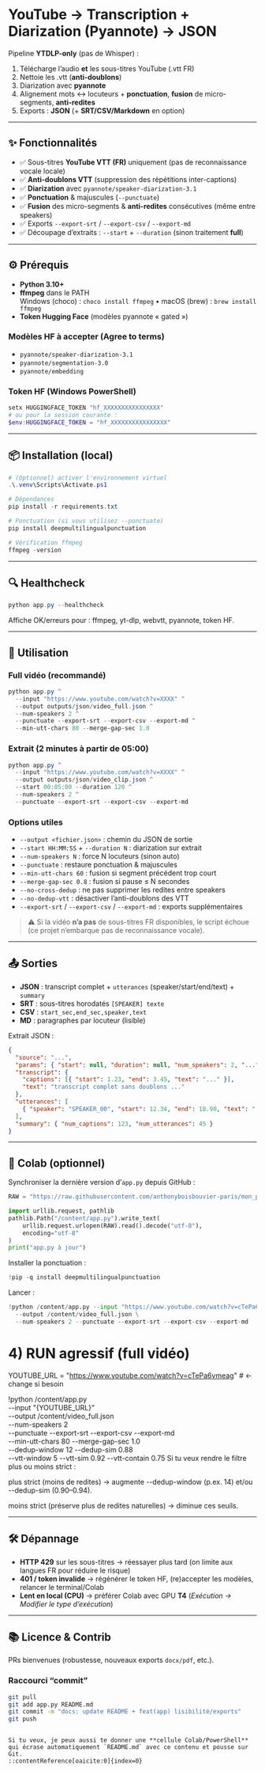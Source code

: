 
# YouTube → Transcription + Diarization (Pyannote) → JSON

Pipeline **YTDLP-only** (pas de Whisper) :
1) Télécharge l’audio **et** les sous-titres YouTube (.vtt FR)  
2) Nettoie les .vtt (**anti-doublons**)  
3) Diarization avec **pyannote**  
4) Alignement mots ↔ locuteurs + **ponctuation**, **fusion** de micro-segments, **anti-redites**  
5) Exports : **JSON** (+ **SRT/CSV/Markdown** en option)

---

## ✨ Fonctionnalités

- ✅ Sous-titres **YouTube VTT (FR)** uniquement (pas de reconnaissance vocale locale)
- ✅ **Anti-doublons VTT** (suppression des répétitions inter-captions)
- ✅ **Diarization** avec `pyannote/speaker-diarization-3.1`
- ✅ **Ponctuation** & majuscules (`--punctuate`)
- ✅ **Fusion** des micro-segments & **anti-redites** consécutives (même entre speakers)
- ✅ Exports `--export-srt` / `--export-csv` / `--export-md`
- ✅ Découpage d’extraits : `--start` + `--duration` (sinon traitement **full**)

---

## ⚙️ Prérequis

- **Python 3.10+**
- **ffmpeg** dans le PATH  
  Windows (choco) : `choco install ffmpeg` • macOS (brew) : `brew install ffmpeg`
- **Token Hugging Face** (modèles pyannote « gated »)

### Modèles HF à accepter (Agree to terms)

- `pyannote/speaker-diarization-3.1`
- `pyannote/segmentation-3.0`
- `pyannote/embedding`

### Token HF (Windows PowerShell)

```powershell
setx HUGGINGFACE_TOKEN "hf_XXXXXXXXXXXXXXXX"
# ou pour la session courante :
$env:HUGGINGFACE_TOKEN = "hf_XXXXXXXXXXXXXXXX"
````

---

## 📦 Installation (local)

```powershell
# (Optionnel) activer l'environnement virtuel
.\.venv\Scripts\Activate.ps1

# Dépendances
pip install -r requirements.txt

# Ponctuation (si vous utilisez --punctuate)
pip install deepmultilingualpunctuation

# Vérification ffmpeg
ffmpeg -version
```

---

## 🔍 Healthcheck

```powershell
python app.py --healthcheck
```

Affiche OK/erreurs pour : ffmpeg, yt-dlp, webvtt, pyannote, token HF.

---

## 🚀 Utilisation

### Full vidéo (recommandé)

```powershell
python app.py ^
  --input "https://www.youtube.com/watch?v=XXXX" ^
  --output outputs/json/video_full.json ^
  --num-speakers 2 ^
  --punctuate --export-srt --export-csv --export-md ^
  --min-utt-chars 80 --merge-gap-sec 1.0
```

### Extrait (2 minutes à partir de 05:00)

```powershell
python app.py ^
  --input "https://www.youtube.com/watch?v=XXXX" ^
  --output outputs/json/video_clip.json ^
  --start 00:05:00 --duration 120 ^
  --num-speakers 2 ^
  --punctuate --export-srt --export-csv --export-md
```

### Options utiles

* `--output <fichier.json>` : chemin du JSON de sortie
* `--start HH:MM:SS` + `--duration N` : diarization sur extrait
* `--num-speakers N` : force N locuteurs (sinon auto)
* `--punctuate` : restaure ponctuation & majuscules
* `--min-utt-chars 60` : fusion si segment précédent trop court
* `--merge-gap-sec 0.8` : fusion si pause ≤ N secondes
* `--no-cross-dedup` : ne pas supprimer les redites entre speakers
* `--no-dedup-vtt` : désactiver l’anti-doublons des VTT
* `--export-srt` / `--export-csv` / `--export-md` : exports supplémentaires

> ⚠️ Si la vidéo **n’a pas** de sous-titres FR disponibles, le script échoue (ce projet n’embarque pas de reconnaissance vocale).

---

## 📤 Sorties

* **JSON** : transcript complet + `utterances` (speaker/start/end/text) + `summary`
* **SRT** : sous-titres horodatés `[SPEAKER] texte`
* **CSV** : `start_sec,end_sec,speaker,text`
* **MD** : paragraphes par locuteur (lisible)

Extrait JSON :

```json
{
  "source": "...",
  "params": { "start": null, "duration": null, "num_speakers": 2, "...": "..." },
  "transcript": {
    "captions": [{ "start": 1.23, "end": 3.45, "text": "..." }],
    "text": "transcript complet sans doublons ..."
  },
  "utterances": [
    { "speaker": "SPEAKER_00", "start": 12.34, "end": 18.90, "text": "..." }
  ],
  "summary": { "num_captions": 123, "num_utterances": 45 }
}
```

---

## 🧪 Colab (optionnel)

Synchroniser la dernière version d’`app.py` depuis GitHub :

```python
RAW = "https://raw.githubusercontent.com/anthonyboisbouvier-paris/mon_projet_politique/main/app.py"

import urllib.request, pathlib
pathlib.Path("/content/app.py").write_text(
    urllib.request.urlopen(RAW).read().decode("utf-8"),
    encoding="utf-8"
)
print("app.py à jour")
```

Installer la ponctuation :

```python
!pip -q install deepmultilingualpunctuation
```

Lancer :

```python
!python /content/app.py --input "https://www.youtube.com/watch?v=cTePa6vmeag" \
  --output /content/video_full.json \
  --num-speakers 2 --punctuate --export-srt --export-csv --export-md
```

# 4) RUN agressif (full vidéo)
YOUTUBE_URL = "https://www.youtube.com/watch?v=cTePa6vmeag"  # ← change si besoin

!python /content/app.py \
  --input "{YOUTUBE_URL}" \
  --output /content/video_full.json \
  --num-speakers 2 \
  --punctuate --export-srt --export-csv --export-md \
  --min-utt-chars 80 --merge-gap-sec 1.0 \
  --dedup-window 12 --dedup-sim 0.88 \
  --vtt-window 5 --vtt-sim 0.92 --vtt-contain 0.75
Si tu veux rendre le filtre plus ou moins strict :

plus strict (moins de redites) → augmente --dedup-window (p.ex. 14) et/ou --dedup-sim (0.90–0.94).

moins strict (préserve plus de redites naturelles) → diminue ces seuils.

---

## 🛠️ Dépannage

* **HTTP 429** sur les sous-titres → réessayer plus tard (on limite aux langues FR pour réduire le risque)
* **401 / token invalide** → régénérer le token HF, (re)accepter les modèles, relancer le terminal/Colab
* **Lent en local (CPU)** → préférer Colab avec GPU **T4** (*Exécution → Modifier le type d’exécution*)

---

## 📚 Licence & Contrib

PRs bienvenues (robustesse, nouveaux exports `docx/pdf`, etc.).

### Raccourci “commit”

```bash
git pull
git add app.py README.md
git commit -m "docs: update README + feat(app) lisibilité/exports"
git push
```

```

Si tu veux, je peux aussi te donner une **cellule Colab/PowerShell** qui écrase automatiquement `README.md` avec ce contenu et pousse sur Git.
::contentReference[oaicite:0]{index=0}
```
